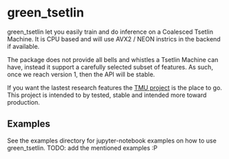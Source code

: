 green_tsetlin
==============

green_tsetlin let you easily train and do inference on a Coalesced Tsetlin Machine.
It is CPU based and will use AVX2 / NEON instrics in the backend if available.  

The package does not provide all bells and whistles a Tsetlin Machine can have, instead it support a 
carefully selected subset of features. As such, once we
reach version 1, then the API will be stable.

If you want the lastest research features the [TMU project](https://github.com/cair/tmu) is the place to go.
This project is intended to by tested, stable and intended more toward production.


Examples
------------
See the examples directory for jupyter-notebook examples on how to use green_tsetlin.
TODO: add the mentioned examples :P



